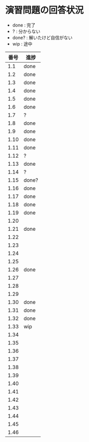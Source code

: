 # 演習問題の回答状況

- done  : 完了
- ?     : 分からない
- done? : 解いたけど自信がない
- wip   : 途中

| 番号 | 進捗 |
|----|----|
| 1.1 | done |
| 1.2 | done |
| 1.3 | done |
| 1.4 | done |
| 1.5 | done |
| 1.6 | done |
| 1.7 | ? |
| 1.8 | done |
| 1.9 | done |
| 1.10 | done |
| 1.11 | done |
| 1.12 | ? |
| 1.13 | done |
| 1.14 | ? |
| 1.15 | done? |
| 1.16 | done |
| 1.17 | done |
| 1.18 | done |
| 1.19 | done |
| 1.20 | |
| 1.21 | done |
| 1.22 | |
| 1.23 | |
| 1.24 | |
| 1.25 | |
| 1.26 | done |
| 1.27 | |
| 1.28 | |
| 1.29 | |
| 1.30 | done |
| 1.31 | done |
| 1.32 | done |
| 1.33 | wip |
| 1.34 | |
| 1.35 | |
| 1.36 | |
| 1.37 | |
| 1.38 | |
| 1.39 | |
| 1.40 | |
| 1.41 | |
| 1.42 | |
| 1.43 | |
| 1.44 | |
| 1.45 | |
| 1.46 | |
